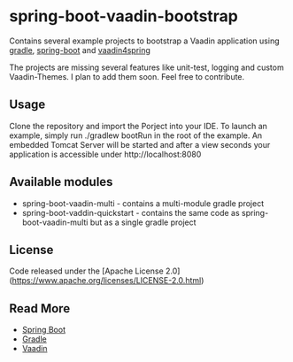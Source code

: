 spring-boot-vaadin-bootstrap
=======================

Contains several example projects to bootstrap a Vaadin application using [gradle](https://github.com/gradle/gradle),
[spring-boot](https://github.com/spring-projects/spring-boot) and [vaadin4spring](https://github.com/peholmst/vaadin4spring)

The projects are missing several features like unit-test, logging and custom Vaadin-Themes. I plan to add them soon. Feel free to contribute. 

## Usage

Clone the repository and import the Porject into your IDE. To launch an example, simply run ./gradlew bootRun in the root of the example. An embedded Tomcat Server will be started and after a view seconds your application is accessible under http://localhost:8080

## Available modules

* spring-boot-vaadin-multi - contains a multi-module gradle project
* spring-boot-vaddin-quickstart - contains the same code as spring-boot-vaadin-multi but as a single gradle project

## License

Code released under the [Apache License 2.0] (https://www.apache.org/licenses/LICENSE-2.0.html)

## Read More

* [Spring Boot](http://projects.spring.io/spring-boot/)
* [Gradle](http://www.gradle.org/)
* [Vaadin](https://vaadin.com/home)




